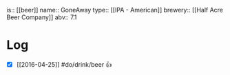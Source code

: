 is:: [[beer]]
name:: GoneAway
type:: [[IPA - American]]
brewery:: [[Half Acre Beer Company]]
abv:: 7.1

# Log
- [x] [[2016-04-25]] #do/drink/beer 👍
